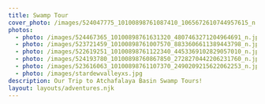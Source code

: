 ```yaml
---
title: Swamp Tour
cover_photo: /images/524047775_10100898761087410_1065672610744957615_n.jpg
photos:
  - photo: /images/524467365_10100898761631320_4807463271204964691_n.jpg
  - photo: /images/523721459_10100898761007570_8833606611389443798_n.jpg
  - photo: /images/522619251_10100898761122340_4453369102829057010_n.jpg
  - photo: /images/524193780_10100898760867850_2728270442206231760_n.jpg
  - photo: /images/523616063_10100898761107370_2490209215622062253_n.jpg
  - photo: /images/stardewvalleyxs.jpg
description: Our Trip to Atchafalaya Basin Swamp Tours!
layout: layouts/adventures.njk
---
```


